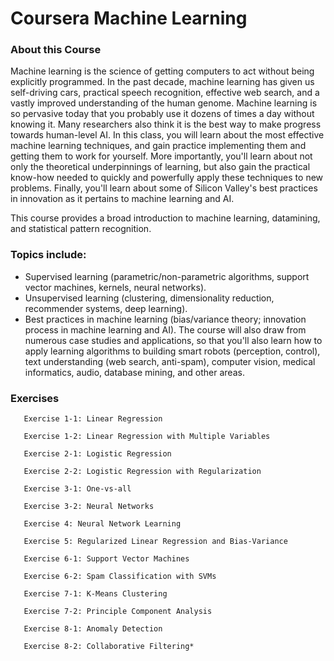 
# Coursera Machine Learning 

### About this Course

Machine learning is the science of getting computers to act without being explicitly programmed. In the past decade, machine learning has given us self-driving cars, practical speech recognition, effective web search, and a vastly improved understanding of the human genome. Machine learning is so pervasive today that you probably use it dozens of times a day without knowing it. Many researchers also think it is the best way to make progress towards human-level AI.
In this class, you will learn about the most effective machine learning techniques, and gain practice implementing them and getting them to work for yourself. More importantly, you'll learn about not only the theoretical underpinnings of learning, but also gain the practical know-how needed to quickly and powerfully apply these techniques to new problems. Finally, you'll learn about some of Silicon Valley's best practices in innovation as it pertains to machine learning and AI.

This course provides a broad introduction to machine learning, datamining, and statistical pattern recognition. 
###  Topics include: 
* Supervised learning (parametric/non-parametric algorithms, support vector machines, kernels, neural networks). 
* Unsupervised learning (clustering, dimensionality reduction, recommender systems, deep learning).
 * Best practices in machine learning (bias/variance theory; innovation process in machine learning and AI). The course will also draw from numerous case studies and applications, so that you'll also learn how to apply learning algorithms to building smart robots (perception, control), text understanding (web search, anti-spam), computer vision, medical informatics, audio, database mining, and other areas.

### Exercises

	   Exercise 1-1: Linear Regression
   
	   Exercise 1-2: Linear Regression with Multiple Variables
	   
	   Exercise 2-1: Logistic Regression
	   
	   Exercise 2-2: Logistic Regression with Regularization
	   
	   Exercise 3-1: One-vs-all
	   
	   Exercise 3-2: Neural Networks
	   
	   Exercise 4: Neural Network Learning
	   
	   Exercise 5: Regularized Linear Regression and Bias-Variance
	   
	   Exercise 6-1: Support Vector Machines
	   
	   Exercise 6-2: Spam Classification with SVMs
	   
	   Exercise 7-1: K-Means Clustering
	   
	   Exercise 7-2: Principle Component Analysis
	   
	   Exercise 8-1: Anomaly Detection
	   
	   Exercise 8-2: Collaborative Filtering*
